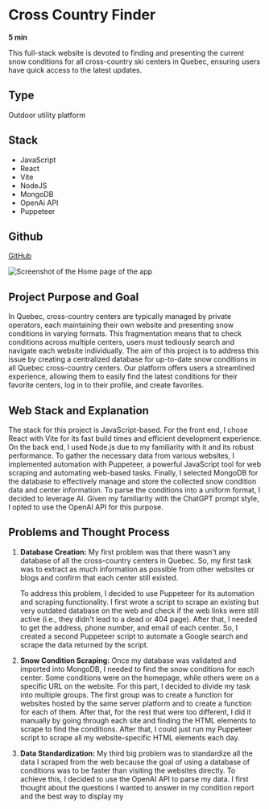 # Cross Country Finder

**5 min**

This full-stack website is devoted to finding and presenting the current snow conditions for all cross-country ski centers in Quebec, ensuring users have quick access to the latest updates.

## Type
Outdoor utility platform

## Stack
- JavaScript
- React
- Vite
- NodeJS
- MongoDB
- OpenAi API
- Puppeteer

## Github
[GitHub](https://github.com)

![Screenshot of the Home page of the app](path-to-screenshot.png)

## Project Purpose and Goal
In Quebec, cross-country centers are typically managed by private operators, each maintaining their own website and presenting snow conditions in varying formats. This fragmentation means that to check conditions across multiple centers, users must tediously search and navigate each website individually. The aim of this project is to address this issue by creating a centralized database for up-to-date snow conditions in all Quebec cross-country centers. Our platform offers users a streamlined experience, allowing them to easily find the latest conditions for their favorite centers, log in to their profile, and create favorites.

## Web Stack and Explanation
The stack for this project is JavaScript-based. For the front end, I chose React with Vite for its fast build times and efficient development experience. On the back end, I used Node.js due to my familiarity with it and its robust performance. To gather the necessary data from various websites, I implemented automation with Puppeteer, a powerful JavaScript tool for web scraping and automating web-based tasks. Finally, I selected MongoDB for the database to effectively manage and store the collected snow condition data and center information. To parse the conditions into a uniform format, I decided to leverage AI. Given my familiarity with the ChatGPT prompt style, I opted to use the OpenAI API for this purpose.

## Problems and Thought Process
1. **Database Creation:**
   My first problem was that there wasn't any database of all the cross-country centers in Quebec. So, my first task was to extract as much information as possible from other websites or blogs and confirm that each center still existed.

   To address this problem, I decided to use Puppeteer for its automation and scraping functionality. I first wrote a script to scrape an existing but very outdated database on the web and check if the web links were still active (i.e., they didn't lead to a dead or 404 page). After that, I needed to get the address, phone number, and email of each center. So, I created a second Puppeteer script to automate a Google search and scrape the data returned by the script.

2. **Snow Condition Scraping:**
   Once my database was validated and imported into MongoDB, I needed to find the snow conditions for each center. Some conditions were on the homepage, while others were on a specific URL on the website. For this part, I decided to divide my task into multiple groups. The first group was to create a function for websites hosted by the same server platform and to create a function for each of them. After that, for the rest that were too different, I did it manually by going through each site and finding the HTML elements to scrape to find the conditions. After that, I could just run my Puppeteer script to scrape all my website-specific HTML elements each day.

3. **Data Standardization:**
   My third big problem was to standardize all the data I scraped from the web because the goal of using a database of conditions was to be faster than visiting the websites directly. To achieve this, I decided to use the OpenAI API to parse my data. I first thought about the questions I wanted to answer in my condition report and the best way to display my

